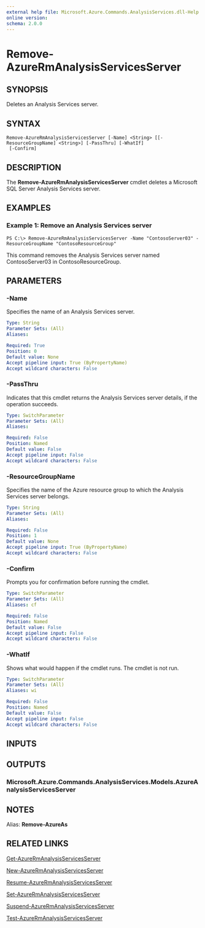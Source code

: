 ```yaml
---
external help file: Microsoft.Azure.Commands.AnalysisServices.dll-Help.xml
online version: 
schema: 2.0.0
---
```


# Remove-AzureRmAnalysisServicesServer

## SYNOPSIS
Deletes an Analysis Services server.

## SYNTAX

```
Remove-AzureRmAnalysisServicesServer [-Name] <String> [[-ResourceGroupName] <String>] [-PassThru] [-WhatIf]
 [-Confirm]
```

## DESCRIPTION
The **Remove-AzureRmAnalysisServicesServer** cmdlet deletes a Microsoft SQL Server Analysis Services server.

## EXAMPLES

### Example 1: Remove an Analysis Services server
```
PS C:\> Remove-AzureRmAnalysisServicesServer -Name "ContosoServer03" -ResourceGroupName "ContosoResourceGroup"
```

This command removes the Analysis Services server named ContosoServer03 in ContosoResourceGroup.

## PARAMETERS

### -Name
Specifies the name of an Analysis Services server.

```yaml
Type: String
Parameter Sets: (All)
Aliases: 

Required: True
Position: 0
Default value: None
Accept pipeline input: True (ByPropertyName)
Accept wildcard characters: False
```

### -PassThru
Indicates that this cmdlet returns the Analysis Services server details, if the operation succeeds.

```yaml
Type: SwitchParameter
Parameter Sets: (All)
Aliases: 

Required: False
Position: Named
Default value: False
Accept pipeline input: False
Accept wildcard characters: False
```

### -ResourceGroupName
Specifies the name of the Azure resource group to which the Analysis Services server belongs.

```yaml
Type: String
Parameter Sets: (All)
Aliases: 

Required: False
Position: 1
Default value: None
Accept pipeline input: True (ByPropertyName)
Accept wildcard characters: False
```

### -Confirm
Prompts you for confirmation before running the cmdlet.

```yaml
Type: SwitchParameter
Parameter Sets: (All)
Aliases: cf

Required: False
Position: Named
Default value: False
Accept pipeline input: False
Accept wildcard characters: False
```

### -WhatIf
Shows what would happen if the cmdlet runs.
The cmdlet is not run.

```yaml
Type: SwitchParameter
Parameter Sets: (All)
Aliases: wi

Required: False
Position: Named
Default value: False
Accept pipeline input: False
Accept wildcard characters: False
```

## INPUTS

## OUTPUTS

### Microsoft.Azure.Commands.AnalysisServices.Models.AzureAnalysisServicesServer

## NOTES
Alias: **Remove-AzureAs**

## RELATED LINKS

[Get-AzureRmAnalysisServicesServer](./Get-AzureRmAnalysisServicesServer.md)

[New-AzureRmAnalysisServicesServer](./New-AzureRmAnalysisServicesServer.md)

[Resume-AzureRmAnalysisServicesServer](./Resume-AzureRmAnalysisServicesServer.md)

[Set-AzureRmAnalysisServicesServer](./Set-AzureRmAnalysisServicesServer.md)

[Suspend-AzureRmAnalysisServicesServer](./Suspend-AzureRmAnalysisServicesServer.md)

[Test-AzureRmAnalysisServicesServer](./Test-AzureRmAnalysisServicesServer.md)
